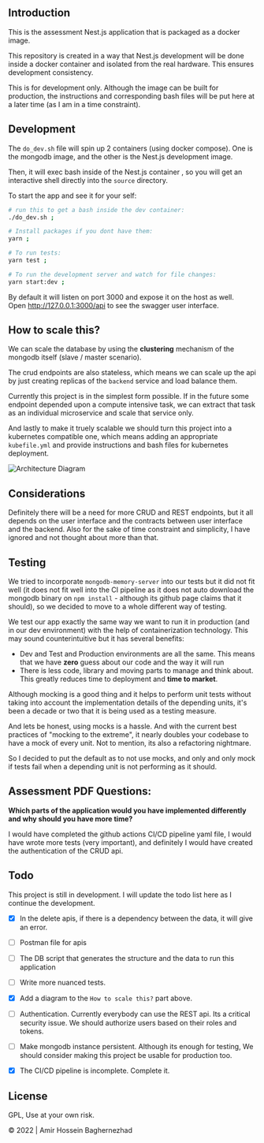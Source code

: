 ## Introduction 

This is the assessment Nest.js application that is packaged as a docker image.

This repository is created in a way that Nest.js development will be done inside a docker container and isolated from the real hardware. This ensures development consistency.

This is for development only. Although the image can be built for production, the instructions and corresponding bash files will be put here at a later time (as I am in a time constraint).

## Development

The `do_dev.sh` file will spin up 2 containers (using docker compose). One is the mongodb image, and the other is the Nest.js development image.

Then, it will exec bash inside of the Nest.js container , so you will get an interactive shell directly into the `source` directory.

To start the app and see it for your self:

```bash
# run this to get a bash inside the dev container:
./do_dev.sh ;

# Install packages if you dont have them:
yarn ;

# To run tests:
yarn test ;

# To run the development server and watch for file changes:
yarn start:dev ;
```

By default it will listen on port 3000 and expose it on the host as well.  
Open http://127.0.0.1:3000/api to see the swagger user interface.

## How to scale this?

We can scale the database by using the **clustering** mechanism of the mongodb itself (slave / master scenario).

The crud endpoints are also stateless, which means we can scale up the api by just creating replicas of the `backend` service and load balance them.

Currently this project is in the simplest form possible. If in the future some endpoint depended upon a compute intensive task, we can extract that task as an individual microservice and scale that service only.

And lastly to make it truely scalable we should turn this project into a kubernetes compatible one, which means adding an appropriate `kubefile.yml` and provide instructions and bash files for kubernetes deployment.

![Architecture Diagram](./architecture.png "Architecture Diagram")

## Considerations

Definitely there will be a need for more CRUD and REST endpoints, but it all depends on the user interface and the contracts between user interface and the backend. Also for the sake of time constraint and simplicity, I have ignored and not thought about more than that.

## Testing

We tried to incorporate `mongodb-memory-server` into our tests but it did not fit well (it does not fit well into the CI pipeline as it does not auto download the mongodb binary on `npm install` - although its github page claims that it should), so we decided to move to a whole different way of testing.

We test our app exactly the same way we want to run it in production (and in our dev environment) with the help of containerization technology. This may sound counterintuitive but it has several benefits:

- Dev and Test and Production environments are all the same. This means that we have **zero** guess about our code and the way it will run
- There is less code, library and moving parts to manage and think about. This greatly reduces time to deployment and **time to market**.

Although mocking is a good thing and it helps to perform unit tests without taking into account the implementation details of the depending units, it's been a decade or two that it is being used as a testing measure.

And lets be honest, using mocks is a hassle. And with the current best practices of "mocking to the extreme", it nearly doubles your codebase to have a mock of every unit. Not to mention, its also a refactoring nightmare.

So I decided to put the default as to not use mocks, and only and only mock if tests fail when a depending unit is not performing as it should.

## Assessment PDF Questions:

**Which parts of the application would you have implemented differently and why should you
have more time?**

I would have completed the github actions CI/CD pipeline yaml file, I would have wrote more tests (very important), and definitely I would have created the authentication of the CRUD api.

## Todo

This project is still in development. I will update the todo list here as I continue the development.

- [X] In the delete apis, if there is a dependency between the data, it will give an error.
- [ ] Postman file for apis
- [ ] The DB script that generates the structure and the data to run this application
- [ ] Write more nuanced tests.
- [X] Add a diagram to the `How to scale this?` part above.
- [ ] Authentication. Currently everybody can use the REST api. Its a critical security issue. We should authorize users based on their roles and tokens.
- [ ] Make mongodb instance persistent. Although its enough for testing, We should consider making this project be usable for production too.
- [X] The CI/CD pipeline is incomplete. Complete it.


## License

GPL, Use at your own risk.

&copy; 2022 | Amir Hossein Baghernezhad